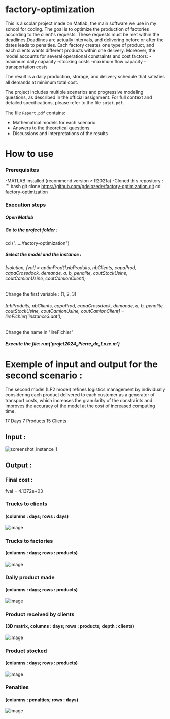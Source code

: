 # factory-optimization
This is a scolar project made on Matlab, the main software we use in my school for coding. The goal is to optimize the production of factories according to the client's requests. These requests must be met within the deadlines.Deadlines are actually intervals, and delivering before or after the dates leads to penalties.
Each factory creates one type of product, and each clients wants different products within one delivery.
Moreover, the model accounts for several operational constraints and cost factors:
-maximum daily capacity
-stocking costs
-maximum flow capacity
-transportation costs

The result is a daily production, storage, and delivery schedule that satisfies all demands at minimum total cost.


The project includes multiple scenarios and progressive modeling questions, as described in the official assignment.
For full context and detailed specifications, please refer to the file `sujet.pdf`.

The file `Report.pdf` contains:
- Mathematical models for each scenario
- Answers to the theoretical questions
- Discussions and interpretations of the results

# How to use
### Prerequisites

-MATLAB installed (recommend version ≥ R2021a)
-Cloned this repository :
''' bash
git clone https://github.com/pdelozede/factory-optimization.git
cd factory-optimization

### Execution steps
##### Open Matlab
##### Go to the project folder : 
cd ("...../factory-optimization")
##### Select the model and the instance :
###### [solution, fval] = optimProd(1,nbProduits, nbClients, capaProd, capaCrossdock, demande, a, b, penalite, coutStockUsine, coutCamionUsine, coutCamionClient);
Change the first variable : (1, 2, 3)
###### [nbProduits, nbClients, capaProd, capaCrossdock, demande, a, b, penalite, coutStockUsine, coutCamionUsine, coutCamionClient] = lireFichier('instance3.dat');
Change the name in "lireFichier"
##### Execute the file: run('projet2024_Pierre_de_Loze.m')


# Exemple of input and output for the second scenario :  
The second model (LP2 model) refines logistics management by individually considering each product delivered to each customer as a generator of transport costs, which increases the granularity of the constraints and improves the accuracy of the model at the cost of increased computing time.

17 Days
7 Products
15 Clients

 
## Input :
![screenshot_instance_1](https://github.com/user-attachments/assets/5e20e10a-ee77-43e0-a800-c2187c72a8a4)



## Output :

### Final cost :
fval = 4.1372e+03


### Trucks to clients
#### (columns : days; rows : days)
![image](https://github.com/user-attachments/assets/ccf5a40b-fb37-470d-a0f7-7eafbf0bb0cd)



### Trucks to factories 
#### (columns : days; rows : products)
![image](https://github.com/user-attachments/assets/421ccc24-c75b-4a9f-9552-63d5151e7a06)



### Daily product made
#### (columns : days; rows : products)
![image](https://github.com/user-attachments/assets/0556239c-2bbe-4932-b1ff-2ede7436e380)



### Product received by clients
#### (3D matrix, columns : days; rows : products; depth : clients)
![image](https://github.com/user-attachments/assets/d3cd402f-443f-4142-8b10-50614357f24a)



### Product stocked 
#### (columns : days; rows : products)
![image](https://github.com/user-attachments/assets/3caba8c8-0f4a-4202-9164-466826b90dbc)



### Penalties
#### (columns : penalties; rows : days)
![image](https://github.com/user-attachments/assets/aae97735-5d14-40a9-97ae-38f22a205ef4)


